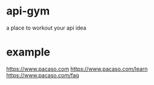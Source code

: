 # api-gym
a place to workout your api idea

# example
https://www.pacaso.com
https://www.pacaso.com/learn
https://www.pacaso.com/faq


